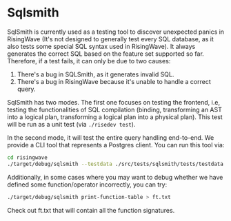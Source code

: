 # Sqlsmith

SqlSmith is currently used as a testing tool to discover unexpected panics in RisingWave (It's not designed to generally test every SQL database, as it also tests some special SQL syntax used in RisingWave). It always generates the correct SQL based on the feature set supported so far. Therefore, if a test fails, it can only be due to two causes:

1. There's a bug in SQLSmith, as it generates invalid SQL. 
2. There's a bug in RisingWave because it's unable to handle a correct query.

SqlSmith has two modes. The first one focuses on testing the frontend, i.e, testing the functionalities of SQL compilation (binding, transforming an AST into a logical plan, transforming a logical plan into a physical plan). This test will be run as a unit test (via `./risedev test`).

In the second mode, it will test the entire query handling end-to-end. We provide a CLI tool that represents a Postgres client. You can run this tool via:

```sh
cd risingwave
./target/debug/sqlsmith --testdata ./src/tests/sqlsmith/tests/testdata
```

Additionally, in some cases where you may want to debug whether we have defined some function/operator incorrectly,
you can try:

```sh
./target/debug/sqlsmith print-function-table > ft.txt
```

Check out ft.txt that will contain all the function signatures.
